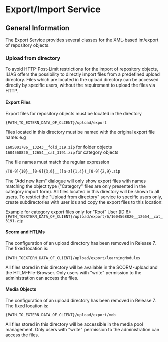 # Export/Import Service

## General Information
The Export Service provides several classes for the XML-based im/export of repository objects.

### Upload from directory

To avoid HTTP-Post-Limit restrictions for the import of repository objects, ILIAS 
offers the possibility to directly import files from a predefined upload directory.
Files which are located in the upload directory can be accessed directly by specific users, without
the requirement to upload the files via HTTP.

#### Export Files
Export files for repository objects must be located in the directory
 
`{PATH_TO_EXTERN_DATA_OF_CLIENT}/upload/export`

Files located in this directory must be named with the original export file name: e.g

`1605001786__13243__fold_319.zip` for folder objects
`1604568820__12654__cat_3191.zip` for category objects

The file names must match the regular expression
  
`/[0-9]{10}__[0-9]{3,6}__([a-z]{1,4})_[0-9]{2,9}.zip`

The "Add new Item" dialogue will only show export files with names matching the object 
type ("Category" files are only presented in the category import form).
All files located in this directory will be shown to all users. 
To restrict the "Upload from directory" service to specific users only, create 
subdirectories with user ids and copy the export files to this location:

Example for category export files only for "Root" User (ID 6):
`{PATH_TOEXTERN_DATA_OF_CLIENT}/upload/export/6/1604568820__12654__cat_3191.zip`

#### Scorm and HTLMs
The configuration of an upload directory has been removed in Release 7.
The fixed location is: 

`{PATH_TOEXTERN_DATA_OF_CLIENT}/upload/export/learningModules`

All files stored in this directory will be available in the SCORM-upload 
and the HTLM-File-Browser. Only users with "write" permission to the administration
can access the files.

#### Media Objects
The configuration of an upload directory has been removed in Release 7.
The fixed location is: 

`{PATH_TO_EXTERN_DATA_OF_CLIENT}/upload/export/mob`

All files stored in this directory will be accessible in the media pool management. 
Only users with "write" permission to the administration can access the files.